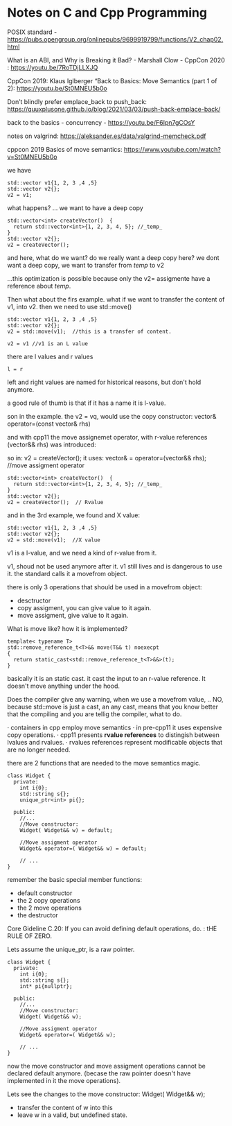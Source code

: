 
# Notes on C and Cpp Programming

POSIX standard - https://pubs.opengroup.org/onlinepubs/9699919799/functions/V2_chap02.html

What is an ABI, and Why is Breaking it Bad? - Marshall Clow - CppCon 2020 : https://youtu.be/7RoTDjLLXJQ

CppCon 2019: Klaus Iglberger “Back to Basics: Move Semantics (part 1 of 2): https://youtu.be/St0MNEU5b0o

Don’t blindly prefer emplace_back to push_back: https://quuxplusone.github.io/blog/2021/03/03/push-back-emplace-back/

back to the basics - concurrency - https://youtu.be/F6Ipn7gCOsY

notes on valgrind: https://aleksander.es/data/valgrind-memcheck.pdf

cppcon 2019 Basics of move semantics: https://www.youtube.com/watch?v=St0MNEU5b0o

we have 

```
std::vector v1{1, 2, 3 ,4 ,5}
std::vector v2{};
v2 = v1;
```
what happens?
... we want to have a deep copy

```
std::vector<int> createVector()  {
  return std::vector<int>{1, 2, 3, 4, 5}; //_temp_
}
std::vector v2{};
v2 = createVector();
 ```
 and here, what do we want?
 do we really want a deep copy here?
 we dont want a deep copy, we want to transfer from _temp_ to v2
 
 ...this optimization is possible because only the v2= assigmente have a reference about _temp_.
 
 Then what about the firs example. what if we want to transfer the content of v1, into v2. then we need to use std::move()
 
```
std::vector v1{1, 2, 3 ,4 ,5}
std::vector v2{};
v2 = std::move(v1);  //this is a transfer of content. 
```


```
v2 = v1 //v1 is an L value
```

there are l values and r values

```
l = r
```

left and right values are named for historical reasons, but don't hold anymore. 

a good rule of thumb is that if it has a name it is l-value. 


son in the example. the v2 = vq, would use the copy constructor: vector& operator=(const vector& rhs) 

and with cpp11 the move assignemet operator, with r-value references (vector&& rhs) was introduced: 

so in: v2 = createVector(); it uses: vector& = operator=(vector&& rhs); //move assigment operator

```
std::vector<int> createVector()  {
  return std::vector<int>{1, 2, 3, 4, 5}; //_temp_
}
std::vector v2{};
v2 = createVector();  // Rvalue
 ```
 
 and in the 3rd example, we found and X value:
 
 ```
std::vector v1{1, 2, 3 ,4 ,5}
std::vector v2{};
v2 = std::move(v1);  //X value
```

v1 is a l-value, and we need a kind of r-value from it.

v1, shoud not be used anymore after it. v1 still lives and is dangerous to use it. the standard calls it a movefrom object. 

there is only 3 operations that should be used in a movefrom object: 

- desctructor
- copy assigment, you can give value to it again.
- move assigment, give value to it again.

What is move like? how it is implemented?

```
template< typename T> 
std::remove_reference_t<T>&& move(T&& t) noexecpt
{
  return static_cast<std::remove_reference_t<T>&&>(t);
}
```

basically it is an static cast. it cast the input to an r-value reference. It doesn't move anything under the hood. 

Does the compiler give any warning, when we use a movefrom value, .. NO, because std::move is just a cast, an any cast, means that you know better that the compiling and you are tellig the compiler, what to do. 

· containers in cpp employ move semantics
· in pre-cpp11 it uses expensive copy operations.
· cpp11 presents **rvalue references** to distingish between lvalues and rvalues.
· rvalues references represent modificable objects that are no longer needed. 

there are 2 functions that are needed to the move semantics magic. 

```
class Widget {
  private: 
    int i{0};
    std::string s{};
    unique_ptr<int> pi{};
    
  public: 
    //...
    //Move constructor:
    Widget( Widget&& w) = default;
    
    //Move assigment operator
    Widget& operator=( Widget&& w) = default; 

    // ...
}
```


remember the basic special member functions:
 - default constructor
 - the 2 copy operations
 - the 2 move operations
 - the destructor


Core Gideline C.20: If you can avoid defining default operations, do. : tHE RULE OF ZERO.

Lets assume the unique_ptr, is a raw pointer. 

```
class Widget {
  private: 
    int i{0};
    std::string s{};
    int* pi{nullptr};
    
  public: 
    //...
    //Move constructor:
    Widget( Widget&& w);
    
    //Move assigment operator
    Widget& operator=( Widget&& w); 

    // ...
}
```

now the move constructor and move assigment operations cannot be declared default anymore. (becase the raw pointer doesn't have implemented in it the move operations).

Lets see the changes to the move constructor:     Widget( Widget&& w);
- transfer the content of w into this
- leave w in a valid, but undefined state. 









 
 
 
